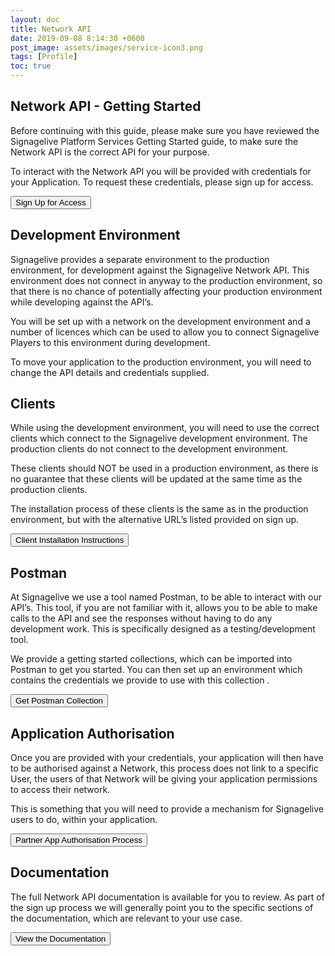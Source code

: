 ```yaml
---
layout: doc
title: Network API
date: 2019-09-08 8:14:30 +0600
post_image: assets/images/service-icon3.png
tags: [Profile]
toc: true
---
```

## Network API - Getting Started

Before continuing with this guide, please make sure you have reviewed the Signagelive Platform Services Getting Started guide, to make sure the Network API is the correct API for your purpose.

To interact with the Network API you will be provided with credentials for your Application. To request these credentials, please sign up for access.

<button name="button" onclick="https://build.signagelive.com/sign-up">Sign Up for Access</button>

## Development Environment

Signagelive provides a separate environment to the production environment, for development against the Signagelive Network API. This environment does not connect in anyway to the production environment, so that there is no chance of potentially affecting your production environment while developing against the API’s.

You will be set up with a network on the development environment and a number of licences which can be used to allow you to connect Signagelive Players to this environment during development.

To move your application to the production environment, you will need to change the API details and credentials supplied.

## Clients

While using the development environment, you will need to use the correct clients which connect to the Signagelive development environment. The production clients do not connect to the development environment.

These clients should NOT be used in a production environment, as there is no guarantee that these clients will be updated at the same time as the production clients.

The installation process of these clients is the same as in the production environment, but with the alternative URL’s listed provided on sign up.

<button name="button" onclick="https://support.signagelive.com/hc/en-us/articles/115000111391">Client Installation Instructions</button>

## Postman

At Signagelive we use a tool named Postman, to be able to interact with our API’s. This tool, if you are not familiar with it, allows you to be able to make calls to the API and see the responses without having to do any development work. This is specifically designed as a testing/development tool.

We provide a getting started collections, which can be imported into Postman to get you started. You can then set up an environment which contains the credentials we provide to use with this collection .

<button name="button" onclick="https://drive.google.com/open?id=0B9p59cTuDz5vNHN3Q0Exc3IyUm8">Get Postman Collection</button>

## Application Authorisation

Once you are provided with your credentials, your application will then have to be authorised against a Network, this process does not link to a specific User, the users of that Network will be giving your application permissions to access their network.

This is something that you will need to provide a mechanism for Signagelive users to do, within your application.

<button name="button" onclick="http://build.signagelive.com/api/partner-app-authorization/">Partner App Authorisation Process</button>

## Documentation

The full Network API documentation is available for you to review. As part of the sign up process we will generally point you to the specific sections of the documentation, which are relevant to your use case.

<button name="button" onclick="https://build.signagelive.com/api/network-api/">View the Documentation</button>